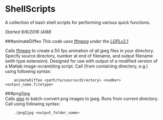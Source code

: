 # ShellScripts
A collection of bash shell scripts for performing various quick functions.

*Started 9/6/2016 (AIM)*

###animateDiffeo
*This code uses [ffmpeg](https://ffmpeg.org) under the [LGPLv2.1](http://www.gnu.org/licenses/old-licenses/lgpl-2.1.html)*

Calls [ffmpeg](https://ffmpeg.org) to create a 50 fps animation of all jpeg files in your directory. Specify source directory, number at end of filename, and output filename (with type extension).
Designed for use with output of a modified version of a Matlab image-scrambling script. Call (from containing directory, e.g.) using following syntax:

        animateDiffeo <path/to/source/directory> <number> <output_name.filetype>

###png2jpg   
Calls [sips](https://developer.apple.com/legacy/library/documentation/Darwin/Reference/ManPages/man1/sips.1.html)
to batch-convert png images to jpeg. Runs from current directory. Call using following syntax:

        ./png2jpg <output_folder_name>
        

